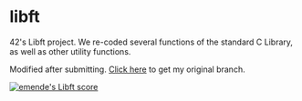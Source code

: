 # libft
42's Libft project. We re-coded several functions of the standard C Library, as well as other utility functions.

Modified after submitting. [Click here](https://github.com/erikpeik/libft/tree/group-2) to get my original branch.

[![emende's Libft score](https://badge42.herokuapp.com/api/project/emende/Libft)](https://github.com/JaeSeoKim/badge42)
